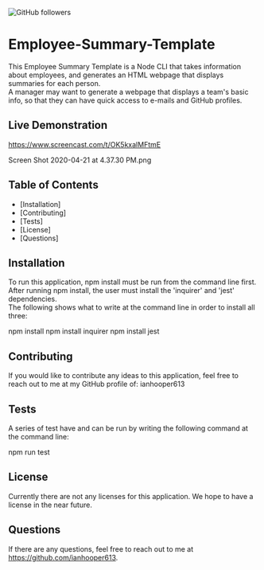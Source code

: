 ![GitHub followers](https://img.shields.io/github/followers/ianhooper613?label=Follow&style=social)

# Employee-Summary-Template
This Employee Summary Template is a Node CLI that takes information about employees, and generates 
an HTML webpage that displays summaries for each person.  
A manager may want to generate a webpage that displays a team's basic info, so that they can have
quick access to e-mails and GitHub profiles.

## Live Demonstration
https://www.screencast.com/t/OK5kxalMFtmE


Screen Shot 2020-04-21 at 4.37.30 PM.png

  
  ## Table of Contents
  * [Installation]
  * [Contributing]
  * [Tests]
  * [License]
  * [Questions]
  
  ## Installation
  To run this application, npm install must be run from the command line first.  After running npm install,
  the user must install the 'inquirer' and 'jest' dependencies.  
  The following shows what to write at the command line in order to install all three:

  npm install
  npm install inquirer
  npm install jest
  
  ## Contributing
  If you would like to contribute any ideas to this application, feel free to reach out to me at my GitHub
  profile of: ianhooper613

  ## Tests
  A series of test have and can be run by writing the following command at the command line:
  
  npm run test

  ## License
  Currently there are not any licenses for this application.  We hope to have a license in the near future.

  ## Questions
  If there are any questions, feel free to reach out to me at https://github.com/ianhooper613.
 